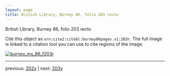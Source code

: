 ```yaml
---
layout: page
title: British Library, Burney 86, folio 203 recto
---
```


British Library, Burney 86, folio 203 recto

Cite this object as `urn:cite2:citebl:burney86pages.v1:203r`.  The full image is linked to a citation tool you can use to cite regions of the image.

[![burney_ms_86_f203r](http://www.homermultitext.org/iipsrv?IIIF=/project/homer/pyramidal/deepzoom/citebl/burney86imgs/v1/burney_ms_86_f203r.tif/full/800,/0/default.jpg)](http://www.homermultitext.org/ict2/?urn=urn:cite2:citebl:burney86imgs.v1:burney_ms_86_f203r) 

---

previous:  [202v](../202v/) | next: [203v](../203v/)